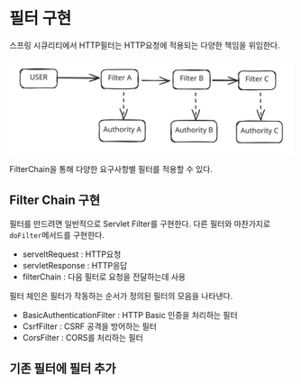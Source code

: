 # 필터 구현

스프링 시큐리티에서 HTTP필터는 HTTP요청에 적용되는 다양한 책임을 위임한다.

<img src="../../../.gitbook/assets/file.excalidraw.svg" alt="" class="gitbook-drawing">

FilterChain을 통해 다양한 요구사항별 필터를 적용할 수 있다.

## Filter Chain 구현
필터를 만드려면 일반적으로 Servlet Filter를 구현한다.
다른 필터와 마찬가지로 `doFilter`메서드를 구현한다.

- serveltRequest : HTTP요청
- servletResponse : HTTP응답
- filterChain : 다음 필터로 요청을 전달하는데 사용

필터 체인은 필터가 작동하는 순서가 정의된 필터의 모음을 나타낸다.

- BasicAuthenticationFilter : HTTP Basic 인증을 처리하는 필터
- CsrfFilter : CSRF 공격을 방어하는 필터
- CorsFilter : CORS를 처리하는 필터

## 기존 필터에 필터 추가

